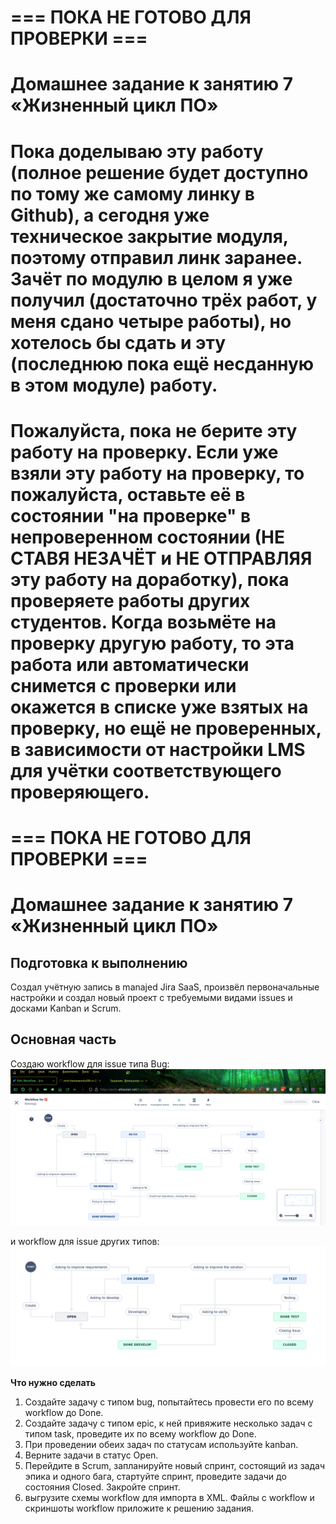 # === ПОКА НЕ ГОТОВО ДЛЯ ПРОВЕРКИ === 

# Домашнее задание к занятию 7 «Жизненный цикл ПО»

# Пока доделываю эту работу (полное решение будет доступно по тому же самому линку в Github), а сегодня уже техническое закрытие модуля, поэтому отправил линк заранее. Зачёт по модулю в целом я уже получил (достаточно трёх работ, у меня сдано четыре работы), но хотелось бы сдать и эту (последнюю пока ещё несданную в этом модуле) работу.

# Пожалуйста, пока не берите эту работу на проверку. Если уже взяли эту работу на проверку, то пожалуйста, оставьте её в состоянии "на проверке"  в непроверенном состоянии (НЕ СТАВЯ НЕЗАЧЁТ и НЕ ОТПРАВЛЯЯ эту работу на доработку), пока проверяете работы других студентов. Когда возьмёте на проверку другую работу, то эта работа или автоматически снимется с проверки или окажется в списке уже взятых на проверку, но ещё не проверенных, в зависимости от настройки LMS для учётки соответствующего проверяющего.

# === ПОКА НЕ ГОТОВО ДЛЯ ПРОВЕРКИ === 

# Домашнее задание к занятию 7 «Жизненный цикл ПО»

## Подготовка к выполнению

Создал учётную запись в manajed Jira SaaS, произвёл первоначальные настройки и создал новый проект с требуемыми видами issues и досками Kanban и Scrum.

## Основная часть

Создаю workflow для issue типа Bug:
![](images/bug_workflow.png)

 и workflow для issue других типов:
![](images/feature_workflow.png) 

**Что нужно сделать**

1. Создайте задачу с типом bug, попытайтесь провести его по всему workflow до Done. 
1. Создайте задачу с типом epic, к ней привяжите несколько задач с типом task, проведите их по всему workflow до Done. 
1. При проведении обеих задач по статусам используйте kanban. 
1. Верните задачи в статус Open.
1. Перейдите в Scrum, запланируйте новый спринт, состоящий из задач эпика и одного бага, стартуйте спринт, проведите задачи до состояния Closed. Закройте спринт.
2. выгрузите схемы workflow для импорта в XML. 
   Файлы с workflow и скриншоты workflow приложите к решению задания.

